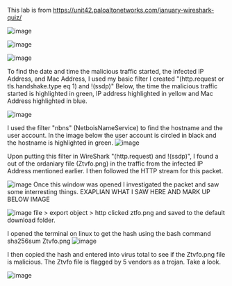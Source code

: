 This lab is from https://unit42.paloaltonetworks.com/january-wireshark-quiz/

![image](https://github.com/Ganburu/Cybersecurity-Portfolio/assets/162606791/0759a55a-ed64-446a-958e-0ba82061bf83)

![image](https://github.com/Ganburu/Cybersecurity-Portfolio/assets/162606791/8826116d-7363-4267-805b-beb016f6127b)

![image](https://github.com/Ganburu/Cybersecurity-Portfolio/assets/162606791/cce00ab5-4f95-4d8c-ad41-96ede8789dfe)

To find the date and time the malicious traffic started, the infected IP Address, and Mac Address, I used my basic filter I created "(http.request or tls.handshake.type eq 1) and !(ssdp)" Below, the time the malicious traffic started is highlighted in green, IP address highlighted in yellow and Mac Address highlighted in blue. 

![image](https://github.com/Ganburu/Cybersecurity-Portfolio/assets/162606791/95102f7d-7a00-4aef-8e4d-d60d4683fcd1)


I used the filter "nbns" (NetboisNameService) to find the hostname and the user account. In the image below the user account is circled in black and the hostname is highlighted in green.
![image](https://github.com/Ganburu/Cybersecurity-Portfolio/assets/162606791/386901e9-60f0-4460-a63c-a0e3d4b30ce3)


Upon putting this filter in WireShark "(http.request) and !(ssdp)", I found a out of the ordaniary file (Ztvfo.png) in the traffic from the infected IP Address mentioned earlier. I then followed the HTTP stream for this packet. 

![image](https://github.com/Ganburu/Cybersecurity-Portfolio/assets/162606791/3b4dcaaa-e16f-4ec8-b245-50d735902781)
Once this window was opened I investigated the packet and saw some interresting things. EXAPLIAN WHAT I SAW HERE AND MARK UP BELOW IMAGE

![image](https://github.com/Ganburu/Cybersecurity-Portfolio/assets/162606791/6b4390dd-4380-4767-9255-94a63fc73f9f)
file > export object > http clicked ztfo.png and saved to the default download folder.

I opened the terminal on linux to get the hash using the bash command sha256sum Ztvfo.png 
![image](https://github.com/Ganburu/Cybersecurity-Portfolio/assets/162606791/63ccaeab-f8e5-4815-8847-0c4237c08ff7)

I then copied the hash and entered into virus total to see if the Ztvfo.png file is malicious. The Ztvfo file is flagged by 5 vendors as a trojan. Take a look.

![image](https://github.com/Ganburu/Cybersecurity-Portfolio/assets/162606791/b2b78e45-5c6a-46b6-add6-4f2a890fae05)


